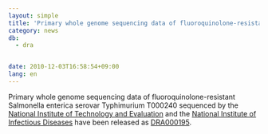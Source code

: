 ```yaml
---
layout: simple
title: 'Primary whole genome sequencing data of fluoroquinolone-resistant Salmonella enterica is released.'
category: news
db:
  - dra


date: 2010-12-03T16:58:54+09:00
lang: en
---
```


Primary whole genome sequencing data of fluoroquinolone-resistant Salmonella enterica serovar Typhimurium T000240 sequenced by the <a href="http://www.bio.nite.go.jp/e/index.html">National Institute of Technology and Evaluation</a> and the <a href="http://www.nih.go.jp/niid/en/">National Institute of Infectious Diseases</a> have been released as <a href="http://ddbj.nig.ac.jp/DRASearch/submission?acc=DRA000195">DRA000195</a>.
